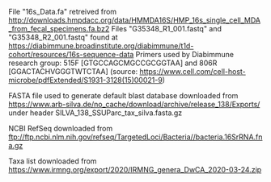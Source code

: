 File "16s_Data.fa" retreived from http://downloads.hmpdacc.org/data/HMMDA16S/HMP_16s_single_cell_MDA_from_fecal_specimens.fa.bz2
Files "G35348_R1_001.fastq" and "G35348_R2_001.fastq" found at https://diabimmune.broadinstitute.org/diabimmune/t1d-cohort/resources/16s-sequence-data
Primers used by Diabimmune research group: 515F [GTGCCAGCMGCCGCGGTAA] and 806R [GGACTACHVGGGTWTCTAA] (source: https://www.cell.com/cell-host-microbe/pdfExtended/S1931-3128(15)00021-9)

FASTA file used to generate default blast database downloaded from https://www.arb-silva.de/no_cache/download/archive/release_138/Exports/ under header SILVA_138_SSUParc_tax_silva.fasta.gz

NCBI RefSeq downloaded from ftp://ftp.ncbi.nlm.nih.gov/refseq/TargetedLoci/Bacteria//bacteria.16SrRNA.fna.gz

Taxa list downloaded from https://www.irmng.org/export/2020/IRMNG_genera_DwCA_2020-03-24.zip
